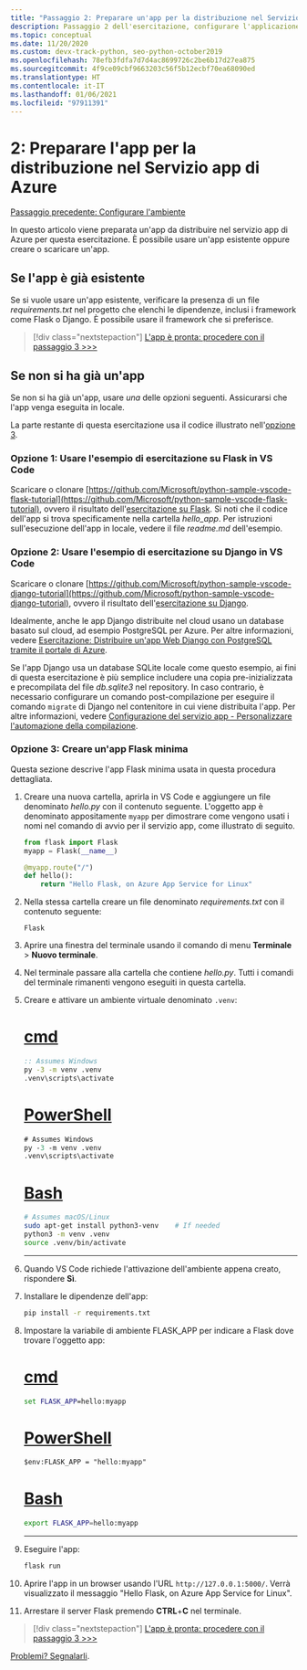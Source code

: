 ```yaml
---
title: "Passaggio 2: Preparare un'app per la distribuzione nel Servizio app Azure in Linux da Visual Studio Code"
description: Passaggio 2 dell'esercitazione, configurare l'applicazione
ms.topic: conceptual
ms.date: 11/20/2020
ms.custom: devx-track-python, seo-python-october2019
ms.openlocfilehash: 78efb3fdfa7d7d4ac8699726c2be6b17d27ea875
ms.sourcegitcommit: 4f9ce09cbf9663203c56f5b12ecbf70ea68090ed
ms.translationtype: HT
ms.contentlocale: it-IT
ms.lasthandoff: 01/06/2021
ms.locfileid: "97911391"
---
```

# <a name="2-prepare-your-app-for-deployment-to-azure-app-service"></a>2: Preparare l'app per la distribuzione nel Servizio app di Azure

[Passaggio precedente: Configurare l'ambiente](tutorial-deploy-app-service-on-linux-01.md)

In questo articolo viene preparata un'app da distribuire nel servizio app di Azure per questa esercitazione. È possibile usare un'app esistente oppure creare o scaricare un'app.

## <a name="if-you-already-have-an-app"></a>Se l'app è già esistente

Se si vuole usare un'app esistente, verificare la presenza di un file *requirements.txt* nel progetto che elenchi le dipendenze, inclusi i framework come Flask o Django. È possibile usare il framework che si preferisce.

> [!div class="nextstepaction"]
> [L'app è pronta: procedere con il passaggio 3 >>>](tutorial-deploy-app-service-on-linux-03.md)

## <a name="if-you-dont-already-have-an-app"></a>Se non si ha già un'app

Se non si ha già un'app, usare *una* delle opzioni seguenti. Assicurarsi che l'app venga eseguita in locale.

La parte restante di questa esercitazione usa il codice illustrato nell'[opzione 3](#option-3-create-a-minimal-flask-app).

### <a name="option-1-use-the-vs-code-flask-tutorial-sample"></a>Opzione 1: Usare l'esempio di esercitazione su Flask in VS Code

Scaricare o clonare [https://github.com/Microsoft/python-sample-vscode-flask-tutorial](https://github.com/Microsoft/python-sample-vscode-flask-tutorial), ovvero il risultato dell'[esercitazione su Flask](https://code.visualstudio.com/docs/python/tutorial-flask). Si noti che il codice dell'app si trova specificamente nella cartella *hello_app*. Per istruzioni sull'esecuzione dell'app in locale, vedere il file *readme.md* dell'esempio.

### <a name="option-2-use-the-vs-code-django-tutorial-sample"></a>Opzione 2: Usare l'esempio di esercitazione su Django in VS Code

Scaricare o clonare [https://github.com/Microsoft/python-sample-vscode-django-tutorial](https://github.com/Microsoft/python-sample-vscode-django-tutorial), ovvero il risultato dell'[esercitazione su Django](https://code.visualstudio.com/docs/python/tutorial-django).

Idealmente, anche le app Django distribuite nel cloud usano un database basato sul cloud, ad esempio PostgreSQL per Azure. Per altre informazioni, vedere [Esercitazione: Distribuire un'app Web Django con PostgreSQL tramite il portale di Azure](tutorial-python-postgresql-app-portal.md).

Se l'app Django usa un database SQLite locale come questo esempio, ai fini di questa esercitazione è più semplice includere una copia pre-inizializzata e precompilata del file *db.sqlite3* nel repository. In caso contrario, è necessario configurare un comando post-compilazione per eseguire il comando `migrate` di Django nel contenitore in cui viene distribuita l'app. Per altre informazioni, vedere [Configurazione del servizio app - Personalizzare l'automazione della compilazione](/azure/app-service/configure-language-python#customize-build-automation).

### <a name="option-3-create-a-minimal-flask-app"></a>Opzione 3: Creare un'app Flask minima

Questa sezione descrive l'app Flask minima usata in questa procedura dettagliata.

1. Creare una nuova cartella, aprirla in VS Code e aggiungere un file denominato *hello.py* con il contenuto seguente. L'oggetto app è denominato appositamente `myapp` per dimostrare come vengono usati i nomi nel comando di avvio per il servizio app, come illustrato di seguito.

    ```python
    from flask import Flask
    myapp = Flask(__name__)

    @myapp.route("/")
    def hello():
        return "Hello Flask, on Azure App Service for Linux"
    ```

1. Nella stessa cartella creare un file denominato *requirements.txt* con il contenuto seguente:

    ```text
    Flask
    ```

1. Aprire una finestra del terminale usando il comando di menu **Terminale** > **Nuovo terminale**.

1. Nel terminale passare alla cartella che contiene *hello.py*. Tutti i comandi del terminale rimanenti vengono eseguiti in questa cartella.

1. Creare e attivare un ambiente virtuale denominato `.venv`:

    # <a name="cmd"></a>[cmd](#tab/cmd)

    ```cmd
    :: Assumes Windows
    py -3 -m venv .venv
    .venv\scripts\activate
    ```

    # <a name="powershell"></a>[PowerShell](#tab/powershell)

    ```ps
    # Assumes Windows
    py -3 -m venv .venv
    .venv\scripts\activate
    ```

    # <a name="bash"></a>[Bash](#tab/bash)

    ```bash
    # Assumes macOS/Linux
    sudo apt-get install python3-venv    # If needed
    python3 -m venv .venv
    source .venv/bin/activate
    ```

    ---

1. Quando VS Code richiede l'attivazione dell'ambiente appena creato, rispondere **Sì**.

1. Installare le dipendenze dell'app:

    ```cmd
    pip install -r requirements.txt
    ```

1. Impostare la variabile di ambiente FLASK_APP per indicare a Flask dove trovare l'oggetto app:

    # <a name="cmd"></a>[cmd](#tab/cmd)

    ```cmd
    set FLASK_APP=hello:myapp
    ```

    # <a name="powershell"></a>[PowerShell](#tab/powershell)

    ```ps
    $env:FLASK_APP = "hello:myapp"
    ```

   # <a name="bash"></a>[Bash](#tab/bash)

    ```bash
    export FLASK_APP=hello:myapp
    ```

    ---

1. Eseguire l'app:

    ```cmd
    flask run
    ```

1. Aprire l'app in un browser usando l'URL `http://127.0.0.1:5000/`. Verrà visualizzato il messaggio "Hello Flask, on Azure App Service for Linux".

1. Arrestare il server Flask premendo **CTRL**+**C** nel terminale.

> [!div class="nextstepaction"]
> [L'app è pronta: procedere con il passaggio 3 >>>](tutorial-deploy-app-service-on-linux-03.md)

[Problemi? Segnalarli](https://aka.ms/FlaskVSCQuickstartHelp).
